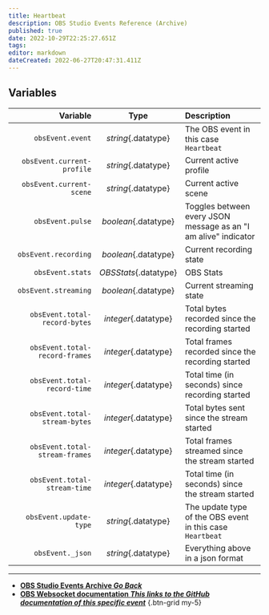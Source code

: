 ```yaml
---
title: Heartbeat
description: OBS Studio Events Reference (Archive)
published: true
date: 2022-10-29T22:25:27.651Z
tags: 
editor: markdown
dateCreated: 2022-06-27T20:47:31.411Z
---
```


## Variables
| Variable |  Type  | Description |
|---------:|:------:|:------------|
`obsEvent.event` | *string*{.datatype} | The OBS event in this case `Heartbeat`
`obsEvent.current-profile` | *string*{.datatype} | Current active profile
`obsEvent.current-scene`| *string*{.datatype} | Current active scene
`obsEvent.pulse` | *boolean*{.datatype} | Toggles between every JSON message as an "I am alive" indicator
`obsEvent.recording` | *boolean*{.datatype} | Current recording state
`obsEvent.stats` | *OBSStats*{.datatype} | OBS Stats
`obsEvent.streaming` | *boolean*{.datatype} | Current streaming state
`obsEvent.total-record-bytes` | *integer*{.datatype} | Total bytes recorded since the recording started
`obsEvent.total-record-frames` | *integer*{.datatype} | Total frames recorded since the recording started
`obsEvent.total-record-time` | *integer*{.datatype} | Total time (in seconds) since recording started
`obsEvent.total-stream-bytes` | *integer*{.datatype} | Total bytes sent since the stream started
`obsEvent.total-stream-frames` | *integer*{.datatype} | Total frames streamed since the stream started
`obsEvent.total-stream-time` | *integer*{.datatype} | Total time (in seconds) since the stream started
`obsEvent.update-type` | *string*{.datatype} | The update type of the OBS event in this case `Heartbeat`
`obsEvent._json` | *string*{.datatype} | Everything above in a json format

---

- [<i class="mdi mdi-chevron-left"></i>**OBS Studio Events Archive *Go Back***](/Broadcasters/OBS/Archive/Events)
- [<i class="mdi mdi-github"></i> **OBS Websocket documentation *This links to the GitHub documentation of this specific event***](https://github.com/obsproject/obs-websocket/blob/4.x-current/docs/generated/protocol.md#heartbeat)
{.btn-grid my-5}
